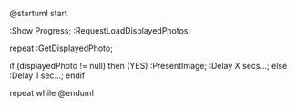 @startuml
start

:Show Progress;
:RequestLoadDisplayedPhotos;

repeat
  :GetDisplayedPhoto;

  if (displayedPhoto != null) then (YES)
    :PresentImage;
    :Delay X secs...;
  else
    :Delay 1 sec...;
  endif

repeat while
@enduml